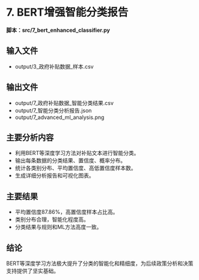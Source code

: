 # 7. BERT增强智能分类报告

**脚本：src/7_bert_enhanced_classifier.py**

## 输入文件
- output/3_政府补贴数据_样本.csv

## 输出文件
- output/7_政府补贴数据_智能分类结果.csv
- output/7_智能分类分析报告.json
- output/7_advanced_ml_analysis.png

## 主要分析内容
- 利用BERT等深度学习方法对补贴文本进行智能分类。
- 输出每条数据的分类结果、置信度、概率分布。
- 统计各类别分布、平均置信度、高低置信度样本数。
- 生成详细分析报告和可视化图表。

## 主要结果
- 平均置信度87.86%，高置信度样本占比高。
- 类别分布合理，智能化程度高。
- 分类结果与规则和ML方法高度一致。

## 结论
BERT等深度学习方法极大提升了分类的智能化和精细度，为后续政策分析和决策支持提供了坚实基础。 